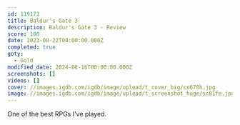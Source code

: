 ```yaml
---
id: 119171
title: Baldur's Gate 3
description: Baldur's Gate 3 - Review
score: 100
date: 2023-08-22T00:00:00.000Z
completed: true
goty:
  - Gold
modified_date: 2024-08-16T00:00:00.000Z
screenshots: []
videos: []
cover: //images.igdb.com/igdb/image/upload/t_cover_big/co670h.jpg
image: //images.igdb.com/igdb/image/upload/t_screenshot_huge/sc81fe.jpg
---
```

One of the best RPGs I've played.